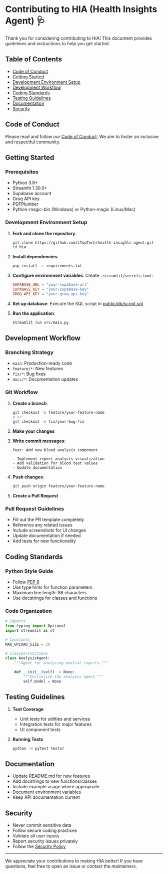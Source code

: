 # Contributing to HIA (Health Insights Agent) 🩺

Thank you for considering contributing to HIA! This document provides guidelines and instructions to help you get started.

## Table of Contents
- [Code of Conduct](#code-of-conduct)
- [Getting Started](#getting-started)
- [Development Environment Setup](#development-environment-setup)
- [Development Workflow](#development-workflow)
- [Coding Standards](#coding-standards)
- [Testing Guidelines](#testing-guidelines)
- [Documentation](#documentation)
- [Security](#security)

## Code of Conduct

Please read and follow our [Code of Conduct](CODE_OF_CONDUCT.md). We aim to foster an inclusive and respectful community.

## Getting Started

### Prerequisites

- Python 3.8+
- Streamlit 1.30.0+ 
- Supabase account
- Groq API key
- PDFPlumber
- Python-magic-bin (Windows) or Python-magic (Linux/Mac)

### Development Environment Setup

1. **Fork and clone the repository**:
   ```bash
   git clone https://github.com/iTopTech/health-insights-agent.git
   cd hia
   ```

2. **Install dependencies**:
   ```bash
   pip install -r requirements.txt
   ```

3. **Configure environment variables**:
   Create `.streamlit/secrets.toml`:
   ```toml
   SUPABASE_URL = "your-supabase-url"
   SUPABASE_KEY = "your-supabase-key"
   GROQ_API_KEY = "your-groq-api-key"
   ```

4. **Set up database**:
   Execute the SQL script in [public/db/script.sql](public/db/script.sql)

5. **Run the application**:
   ```bash
   streamlit run src/main.py
   ```

## Development Workflow

### Branching Strategy

- `main`: Production-ready code
- `feature/*`: New features
- `fix/*`: Bug fixes
- `docs/*`: Documentation updates

### Git Workflow

1. **Create a branch**:
   ```bash
   git checkout -b feature/your-feature-name
   # or
   git checkout -b fix/your-bug-fix
   ```

2. **Make your changes**
3. **Write commit messages**:
   ```
   feat: Add new blood analysis component
   
   - Implement report analysis visualization
   - Add validation for blood test values
   - Update documentation
   ```

4. **Push changes**:
   ```bash
   git push origin feature/your-feature-name
   ```

5. **Create a Pull Request**

### Pull Request Guidelines

- Fill out the PR template completely
- Reference any related issues
- Include screenshots for UI changes
- Update documentation if needed
- Add tests for new functionality

## Coding Standards

### Python Style Guide

- Follow [PEP 8](https://peps.python.org/pep-0008/)
- Use type hints for function parameters
- Maximum line length: 88 characters
- Use docstrings for classes and functions

### Code Organization

```python
# Imports
from typing import Optional
import streamlit as st

# Constants
MAX_UPLOAD_SIZE = 20

# Classes/Functions
class AnalysisAgent:
    """Agent for analyzing medical reports."""
    
    def __init__(self) -> None:
        """Initialize the analysis agent."""
        self.model = None
```

## Testing Guidelines

1. **Test Coverage**
   - Unit tests for utilities and services
   - Integration tests for major features
   - UI component tests

2. **Running Tests**
   ```bash
   python -m pytest tests/
   ```

## Documentation

- Update README.md for new features
- Add docstrings to new functions/classes
- Include example usage where appropriate
- Document environment variables
- Keep API documentation current

## Security

- Never commit sensitive data
- Follow secure coding practices
- Validate all user inputs
- Report security issues privately
- Follow the [Security Policy](SECURITY.md)

---

We appreciate your contributions to making HIA better! If you have questions, feel free to open an issue or contact the maintainers.
